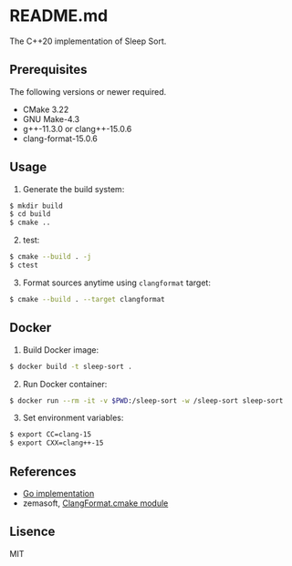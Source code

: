 # README.md

The C++20 implementation of Sleep Sort.

## Prerequisites

The following versions or newer required.

* CMake 3.22
* GNU Make-4.3
* g++-11.3.0 or clang++-15.0.6
* clang-format-15.0.6

## Usage

1. Generate the build system:
```bash
$ mkdir build
$ cd build
$ cmake ..
```

2. test:
```bash
$ cmake --build . -j
$ ctest
```

3. Format sources anytime using `clangformat` target:
```bash
$ cmake --build . --target clangformat
```

## Docker

1. Build Docker image:
```bash
$ docker build -t sleep-sort .
```

2. Run Docker container:
```bash
$ docker run --rm -it -v $PWD:/sleep-sort -w /sleep-sort sleep-sort
```

3. Set environment variables:
```bash
$ export CC=clang-15
$ export CXX=clang++-15
```

## References

* [Go implementation](https://github.com/youpong/sleep-sort)
* zemasoft, [ClangFormat.cmake module](https://github.com/zemasoft/clangformat-cmake)

## Lisence

MIT

